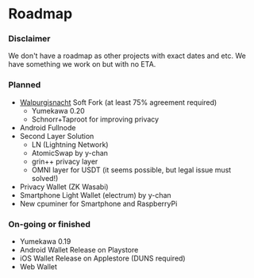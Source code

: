 # Roadmap

### Disclaimer
We don't have a roadmap as other projects with exact dates and etc. We have something we work on but with no ETA.

### Planned
- [Walpurgisnacht](https://gist.github.com/decryp2kanon/1f8f56b5b28e5aa5895d2bf75d335603) Soft Fork (at least 75% agreement required)
  * Yumekawa 0.20
  * Schnorr+Taproot for improving privacy
- Android Fullnode
- Second Layer Solution
  * LN (Lightning Network)
  * AtomicSwap by y-chan
  * grin++ privacy layer
  * OMNI layer for USDT (it seems possible, but legal issue must solved!)
- Privacy Wallet (ZK Wasabi)
- Smartphone Light Wallet (electrum) by y-chan
- New cpuminer for Smartphone and RaspberryPi

### On-going or finished
- Yumekawa 0.19
- Android Wallet Release on Playstore
- iOS Wallet Release on Applestore (DUNS required)
- Web Wallet
